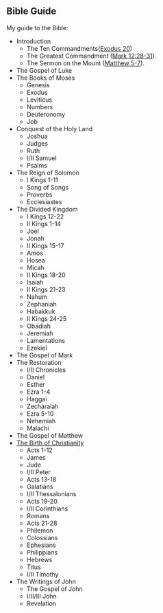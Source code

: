 ## Bible Guide
My guide to the Bible:

- Introduction
	- The Ten Commandments([Exodus 20](https://www.biblegateway.com/passage/?search=Exodus+20&version=KJV))
	- The Greatest Commandment ([Mark 12:28-31](https://www.biblegateway.com/passage/?search=Mark+12%3A28-31&version=ESV)).
	- The Sermon on the Mount ([Matthew 5-7](https://www.biblegateway.com/passage/?search=matthew+5-7&version=ESV)).
- The Gospel of Luke
- The Books of Moses
	- Genesis
	- Exodus
	- Leviticus
	- Numbers
	- Deuteronomy
	- Job
- Conquest of the Holy Land
	- Joshua
	- Judges
	- Ruth
	- I/II Samuel
	- Psalms
- The Reign of Solomon
	- I Kings 1-11
	- Song of Songs
	- Proverbs
	- Ecclesiastes
- The Divided Kingdom
	- I Kings 12-22
	- II Kings 1-14
	- Joel
	- Jonah
	- II Kings 15-17
	- Amos
	- Hosea
	- Micah
	- II Kings 18-20
	- Isaiah
	- II Kings 21-23
	- Nahum
	- Zephaniah
	- Habakkuk
	- II Kings 24-25
	- Obadiah
	- Jeremiah
	- Lamentations
	- Ezekiel
- The Gospel of Mark
- The Restoration
	- I/II Chronicles
	- Daniel
	- Esther
	- Ezra 1-4
	- Haggai
	- Zecharaiah
	- Ezra 5-10
	- Nehemiah
	- Malachi
- The Gospel of Matthew
- [The Birth of Christianity](https://www.blueletterbible.org/study/paul/timeline.cfm)
	- Acts 1-12
	- James
	- Jude
	- I/II Peter
	- Acts 13-18
	- Galatians
	- I/II Thessalonians
	- Acts 19-20
	- I/II Corinthians
	- Romans
	- Acts 21-28
	- Philemon
	- Colossians
	- Ephesians
	- Philippians
	- Hebrews
	- Titus
	- I/II Timothy
- The Writings of John
	- The Gospel of John
	- I/II/III John
	- Revelation
